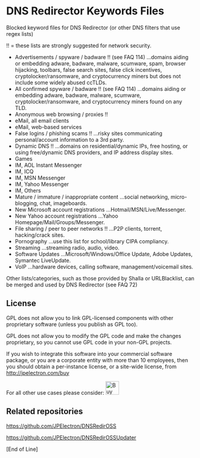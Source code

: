# DNS Redirector Keywords Files

Blocked keyword files for DNS Redirector (or other DNS filters that use regex lists)

!! = these lists are strongly suggested for network security.
 
 - Advertisements / spyware / badware  !!  (see FAQ 114)
          ...domains aiding or embedding adware, badware, malware, scumware,
             spam, browser hijacking, toolbars, false search sites, false click incentives,
             cryptolocker/ransomware, and cryptocurrency miners
                but does not include some widely abused ccTLDs.
 - All confirmed spyware / badware  !!  (see FAQ 114)
          ...domains aiding or embedding adware, badware, malware, scumware,
             cryptolocker/ransomware, and cryptocurrency miners
                found on any TLD.
 - Anonymous web browsing / proxies  !!
 - eMail, all email clients
 - eMail, web-based services
 - False logins / phishing scams  !!
          ...risky sites communicating personal/account information to a 3rd party.
 - Dynamic DNS  !!
          ...domains on residential/dynamic IPs, free hosting, or using
             free/dynamic DNS providers, and IP address display sites.
 - Games
 - IM, AOL Instant Messenger
 - IM, ICQ
 - IM, MSN Messenger
 - IM, Yahoo Messenger
 - IM, Others
 - Mature / immature / inappropriate content
          ...social networking, micro-blogging, chat, imageboards.
 - New Microsoft account registrations
          ...Hotmail/MSN/Live/Messenger.
 - New Yahoo account registrations
          ...Yahoo Homepage/Mail/Groups/Messenger.
 - File sharing / peer to peer networks  !!
          ...P2P clients, torrent, hacking/crack sites.
 - Pornography
          ...use this list for school/library CIPA compliancy.
 - Streaming
          ...streaming radio, audio, video.
 - Software Updates
          ...Microsoft/Windows/Office Update, Adobe Updates, Symantec LiveUpdate.
 - VoIP
          ...hardware devices, calling software, management/voicemail sites.
 
Other lists/categories, such as those provided by Shalla or URLBlacklist, can be merged and used by DNS Redirector (see FAQ 72)


## License

GPL does not allow you to link GPL-licensed components with other proprietary software (unless you publish as GPL too).

GPL does not allow you to modify the GPL code and make the changes proprietary, so you cannot use GPL code in your non-GPL projects.

If you wish to integrate this software into your commercial software package, or you are a corporate entity with more than 10 employees, then you should obtain a per-instance license, or a site-wide license, from http://jpelectron.com/buy

For all other use cases please consider: <a href='https://ko-fi.com/C0C54S4JF' target='_blank'><img height='36' style='border:0px;height:36px;' src='https://cdn.ko-fi.com/cdn/kofi2.png?v=2' border='0' alt='Buy Me a Coffee at ko-fi.com' /></a>


## Related repositories

https://github.com/JPElectron/DNSRedirOSS

https://github.com/JPElectron/DNSRedirOSSUpdater


[End of Line]

